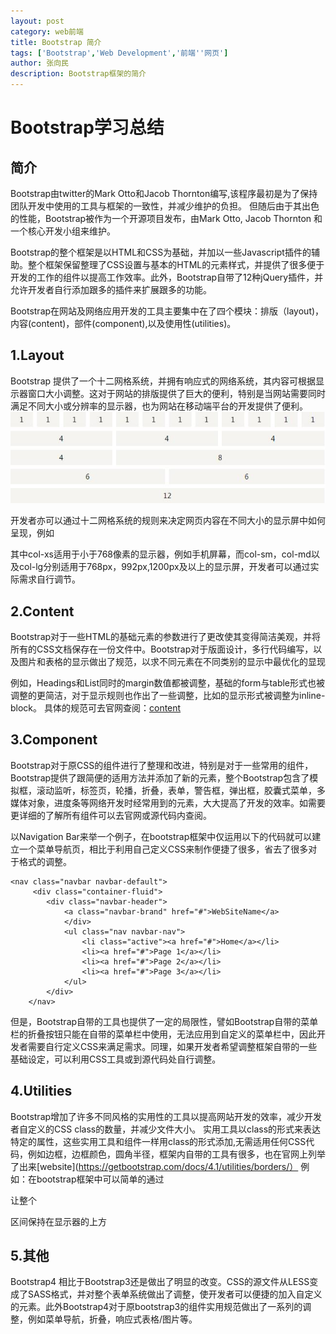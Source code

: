 ```yaml
---
layout: post
category: web前端
title: Bootstrap 简介
tags: ['Bootstrap','Web Development','前端''网页']
author: 张向民
description: Bootstrap框架的简介
---
```


# Bootstrap学习总结

## 简介

Bootstrap由twitter的Mark Otto和Jacob Thornton编写,该程序最初是为了保持团队开发中使用的工具与框架的一致性，并减少维护的负担。
但随后由于其出色的性能，Bootstrap被作为一个开源项目发布，由Mark Otto, Jacob Thornton 和一个核心开发小组来维护。

Bootstrap的整个框架是以HTML和CSS为基础，并加以一些Javascript插件的辅助。整个框架保留整理了CSS设置与基本的HTML的元素样式，并提供了很多便于开发的工作的组件以提高工作效率。此外，Bootstrap自带了12种jQuery插件，并允许开发者自行添加跟多的插件来扩展跟多的功能。

Bootstrap在网站及网络应用开发的工具主要集中在了四个模块：排版（layout)，内容(content)，部件(component),以及使用性(utilities)。

## 1.Layout
Bootstrap 提供了一个十二网格系统，并拥有响应式的网络系统，其内容可根据显示器窗口大小调整。这对于网站的排版提供了巨大的便利，特别是当网站需要同时满足不同大小或分辨率的显示器，也为网站在移动端平台的开发提供了便利。
![12](/images/12grids.png)


开发者亦可以通过十二网格系统的规则来决定网页内容在不同大小的显示屏中如何呈现，例如

<div class="row">
    <div class='col-xs-12 col-sm-6 col-md-4 col-lg-4'>

其中col-xs适用于小于768像素的显示器，例如手机屏幕，而col-sm，col-md以及col-lg分别适用于768px，992px,1200px及以上的显示屏，开发者可以通过实际需求自行调节。

## 2.Content
Bootstrap对于一些HTML的基础元素的参数进行了更改使其变得简洁美观，并将所有的CSS文档保存在一份文件中。Bootstrap对于版面设计，多行代码编写，以及图片和表格的显示做出了规范，以求不同元素在不同类别的显示中最优化的显现

例如，Headings和List同时的margin数值都被调整，基础的form与table形式也被调整的更简洁，对于显示规则也作出了一些调整，比如<label>的显示形式被调整为inline-block。
具体的规范可去官网查阅：[content](http://getbootstrap.com/docs/4.1/content/reboot/)

## 3.Component
Bootstrap对于原CSS的组件进行了整理和改进，特别是对于一些常用的组件，Bootstrap提供了跟简便的适用方法并添加了新的元素，整个Bootstrap包含了模拟框，滚动监听，标签页，轮播，折叠，表单，警告框，弹出框，胶囊式菜单，多媒体对象，进度条等网络开发时经常用到的元素，大大提高了开发的效率。如需要更详细的了解所有组件可以去官网或源代码内查阅。

以Navigation Bar来举一个例子，在bootstrap框架中仅运用以下的代码就可以建立一个菜单导航页，相比于利用自己定义CSS来制作便捷了很多，省去了很多对于格式的调整。

	<nav class="navbar navbar-default">
   	     <div class="container-fluid">
      		<div class="navbar-header">
        	    <a class="navbar-brand" href="#">WebSiteName</a>
     	        </div>
                <ul class="nav navbar-nav">
                    <li class="active"><a href="#">Home</a></li>
                    <li><a href="#">Page 1</a></li>
                    <li><a href="#">Page 2</a></li>
                    <li><a href="#">Page 3</a></li>
                </ul>
            </div>
        </nav>

但是，Bootstrap自带的工具也提供了一定的局限性，譬如Bootstrap自带的菜单栏的折叠按钮只能在自带的菜单栏中使用，无法应用到自定义的菜单栏中，因此开发者需要自行定义CSS来满足需求。同理，如果开发者希望调整框架自带的一些基础设定，可以利用CSS工具或到源代码处自行调整。

## 4.Utilities
Bootstrap增加了许多不同风格的实用性的工具以提高网站开发的效率，减少开发者自定义的CSS class的数量，并减少文件大小。
实用工具以class的形式来表达特定的属性，这些实用工具和组件一样用class的形式添加,无需适用任何CSS代码，例如边框，边框颜色，圆角半径，框架内自带的工具有很多，也在官网上列举了出来[website](https://getbootstrap.com/docs/4.1/utilities/borders/）
例如：在bootstrap框架中可以简单的通过

<div class="fixed-top">

让整个 <div> 区间保持在显示器的上方

## 5.其他
Bootstrap4 相比于Bootstrap3还是做出了明显的改变。CSS的源文件从LESS变成了SASS格式，并对整个表单系统做出了调整，使开发者可以便捷的加入自定义的元素。此外Bootstrap4对于原bootstrap3的组件实用规范做出了一系列的调整，例如菜单导航，折叠，响应式表格/图片等。















